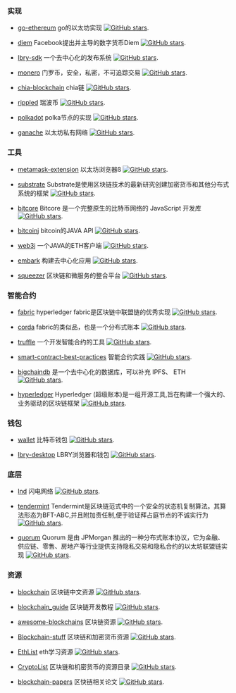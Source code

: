 ### 实现

* [go-ethereum](https://github.com/ethereum/go-ethereum) go的以太坊实现 [![GitHub stars](https://img.shields.io/github/stars/ethereum/go-ethereum.svg?style=social&label=Star&maxAge=2592000)](https://github.com/ethereum/go-ethereum).

* [diem](https://github.com/diem/diem) Facebook提出并主导的数字货币Diem [![GitHub stars](https://img.shields.io/github/stars/diem/diem.svg?style=social&label=Star&maxAge=2592000)](https://github.com/diem/diem).

* [lbry-sdk](https://github.com/lbryio/lbry-sdk) 一个去中心化的发布系统 [![GitHub stars](https://img.shields.io/github/stars/lbryio/lbry-sdk.svg?style=social&label=Star&maxAge=2592000)](https://github.com/lbryio/lbry-sdk).

* [monero](https://github.com/monero-project/monero) 门罗币，安全，私密，不可追踪交易 [![GitHub stars](https://img.shields.io/github/stars/monero-project/monero.svg?style=social&label=Star&maxAge=2592000)](https://github.com/monero-project/monero).

* [chia-blockchain](https://github.com/Chia-Network/chia-blockchain) chia链 [![GitHub stars](https://img.shields.io/github/stars/Chia-Network/chia-blockchain.svg?style=social&label=Star&maxAge=2592000)](https://github.com/Chia-Network/chia-blockchain).

* [rippled](https://github.com/ripple/rippled) 瑞波币 [![GitHub stars](https://img.shields.io/github/stars/ripple/rippled.svg?style=social&label=Star&maxAge=2592000)](https://github.com/ripple/rippled).

* [polkadot](https://github.com/paritytech/polkadot) polka节点的实现 [![GitHub stars](https://img.shields.io/github/stars/paritytech/polkadot.svg?style=social&label=Star&maxAge=2592000)](https://github.com/paritytech/polkadot).

* [ganache](https://github.com/trufflesuite/ganache) 以太坊私有网络 [![GitHub stars](https://img.shields.io/github/stars/trufflesuite/ganache.svg?style=social&label=Star&maxAge=2592000)](https://github.com/trufflesuite/ganache).

### 工具

* [metamask-extension](https://github.com/MetaMask/metamask-extension) 以太坊浏览器ß [![GitHub stars](https://img.shields.io/github/stars/metamask-extension.svg?style=social&label=Star&maxAge=2592000)](https://github.com/MetaMask/metamask-extension).

* [substrate](https://github.com/paritytech/substrate) Substrate是使用区块链技术的最新研究创建加密货币和其他分布式系统的框架 [![GitHub stars](https://img.shields.io/github/stars/paritytech/substrate.svg?style=social&label=Star&maxAge=2592000)](https://github.com/paritytech/substrate).

* [bitcore](https://github.com/bitpay/bitcore) Bitcore 是一个完整原生的比特币网络的 JavaScript 开发库 [![GitHub stars](https://img.shields.io/github/stars/bitpay/bitcore.svg?style=social&label=Star&maxAge=2592000)](https://github.com/bitpay/bitcore).

* [bitcoinj](https://github.com/bitcoinj/bitcoinj) bitcoin的JAVA API [![GitHub stars](https://img.shields.io/github/stars/bitcoinj/bitcoinj.svg?style=social&label=Star&maxAge=2592000)](https://github.com/bitcoinj/bitcoinj).

* [web3j](https://github.com/web3j/web3j) 一个JAVA的ETH客户端 [![GitHub stars](https://img.shields.io/github/stars/web3j/web3jsvg?style=social&label=Star&maxAge=2592000)](https://github.com/web3j/web3j).

* [embark](https://github.com/embarklabs/embark) 构建去中心化应用 [![GitHub stars](https://img.shields.io/github/stars/embarklabs/embark.svg?style=social&label=Star&maxAge=2592000)](https://github.com/embarklabs/embark).

* [squeezer](https://github.com/SqueezerIO/squeezer) 区块链和微服务的整合平台 [![GitHub stars](https://img.shields.io/github/stars/SqueezerIO/squeezer.svg?style=social&label=Star&maxAge=2592000)](https://github.com/SqueezerIO/squeezer).

### 智能合约

* [fabric](https://github.com/hyperledger/fabric) hyperledger fabric是区块链中联盟链的优秀实现 [![GitHub stars](https://img.shields.io/github/stars/hyperledger/fabric.svg?style=social&label=Star&maxAge=2592000)](https://github.com/hyperledger/fabric).

* [corda](https://github.com/corda/corda) fabric的类似品，也是一个分布式账本 [![GitHub stars](https://img.shields.io/github/stars/corda/corda.svg?style=social&label=Star&maxAge=2592000)](https://github.com/corda/corda).

* [truffle](https://github.com/trufflesuite/truffle) 一个开发智能合约的工具 [![GitHub stars](https://img.shields.io/github/stars/trufflesuite/truffle.svg?style=social&label=Star&maxAge=2592000)](https://github.com/trufflesuite/truffle).

* [smart-contract-best-practices](https://github.com/ConsenSys/smart-contract-best-practices) 智能合约实践 [![GitHub stars](https://img.shields.io/github/stars/ConsenSys/smart-contract-best-practices.svg?style=social&label=Star&maxAge=2592000)](https://github.com/ConsenSys/smart-contract-best-practices).

* [bigchaindb](https://github.com/bigchaindb/bigchaindb) 是一个去中心化的数据库，可以补充 IPFS、 ETH [![GitHub stars](https://img.shields.io/github/stars/bigchaindb/bigchaindb.svg?style=social&label=Star&maxAge=2592000)](https://github.com/bigchaindb/bigchaindb).

* [hyperledger](https://github.com/hyperledger/hyperledger) Hyperledger (超级账本)是一组开源工具,旨在构建一个强大的、业务驱动的区块链框架 [![GitHub stars](https://img.shields.io/github/stars/hyperledger/hyperledger.svg?style=social&label=Star&maxAge=2592000)](https://github.com/hyperledger/hyperledger).

### 钱包

* [wallet](https://github.com/bitpay/wallet) 比特币钱包 [![GitHub stars](https://img.shields.io/github/stars/bitpay/wallet.svg?style=social&label=Star&maxAge=2592000)](https://github.com/bitpay/wallet).

* [lbry-desktop](https://github.com/lbryio/lbry-desktop) LBRY浏览器和钱包 [![GitHub stars](https://img.shields.io/github/stars/lbryio/lbry-desktop.svg?style=social&label=Star&maxAge=2592000)](https://github.com/lbryio/lbry-desktop).

### 底层

* [lnd](https://github.com/lightningnetwork/lnd) 闪电网络 [![GitHub stars](https://img.shields.io/github/stars/lightningnetwork/lnd.svg?style=social&label=Star&maxAge=2592000)](https://github.com/lightningnetwork/lnd).

* [tendermint](https://github.com/tendermint/tendermint) Tendermint是区块链范式中的一个安全的状态机复制算法。其算法形态为BFT-ABC,并且附加责任制,便于验证拜占庭节点的不诚实行为 [![GitHub stars](https://img.shields.io/github/stars/tendermint/tendermint.svg?style=social&label=Star&maxAge=2592000)](https://github.com/tendermint/tendermint).

* [quorum](https://github.com/ConsenSys/quorum) Quorum 是由 JPMorgan 推出的一种分布式账本协议，它为金融、供应链、零售、房地产等行业提供支持隐私交易和隐私合约的以太坊联盟链实现 [![GitHub stars](https://img.shields.io/github/stars/ConsenSys/quorum.svg?style=social&label=Star&maxAge=2592000)](https://github.com/ConsenSys/quorum).

### 资源

* [blockchain](https://github.com/LiuBoyu/blockchain) 区块链中文资源 [![GitHub stars](https://img.shields.io/github/stars/LiuBoyu/blockchain.svg?style=social&label=Star&maxAge=2592000)](https://github.com/LiuBoyu/blockchain).

* [blockchain_guide](https://github.com/yeasy/blockchain_guide) 区块链开发教程 [![GitHub stars](https://img.shields.io/github/stars/yeasy/blockchain_guide.svg?style=social&label=Star&maxAge=2592000)](https://github.com/yeasy/blockchain_guide).

* [awesome-blockchains](https://github.com/openblockchains/awesome-blockchains) 区块链资源 [![GitHub stars](https://img.shields.io/github/stars/openblockchains/awesome-blockchains.svg?style=social&label=Star&maxAge=2592000)](https://github.com/openblockchains/awesome-blockchains).

* [Blockchain-stuff](https://github.com/Xel/Blockchain-stuff) 区块链和加密货币资源 [![GitHub stars](https://img.shields.io/github/stars/Xel/Blockchain-stuff.svg?style=social&label=Star&maxAge=2592000)](https://github.com/Xel/Blockchain-stuff).

* [EthList](https://github.com/Scanate/EthList) eth学习资源 [![GitHub stars](https://img.shields.io/github/stars/Scanate/EthList.svg?style=social&label=Star&maxAge=2592000)](https://github.com/Scanate/EthList).

* [CryptoList](https://github.com/coinpride/CryptoList) 区块链和机密货币的资源目录 [![GitHub stars](https://img.shields.io/github/stars/coinpride/CryptoList.svg?style=social&label=Star&maxAge=2592000)](https://github.com/coinpride/CryptoList).

* [blockchain-papers](https://github.com/decrypto-org/blockchain-papers) 区快链相关论文 [![GitHub stars](https://img.shields.io/github/stars/decrypto-org/blockchain-papers.svg?style=social&label=Star&maxAge=2592000)](https://github.com/decrypto-org/blockchain-papers).

